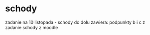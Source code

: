 # schody
zadanie na 10 listopada - schody do dołu
zawiera: podpunkty b i c z zadanie schody z moodle
